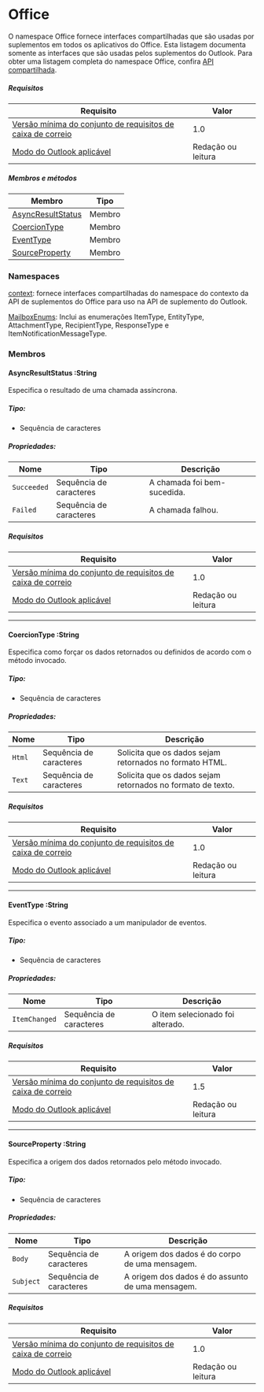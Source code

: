 # <a name="office"></a>Office

O namespace Office fornece interfaces compartilhadas que são usadas por suplementos em todos os aplicativos do Office. Esta listagem documenta somente as interfaces que são usadas pelos suplementos do Outlook. Para obter uma listagem completa do namespace Office, confira [API compartilhada](/javascript/api/office).

##### <a name="requirements"></a>Requisitos

|Requisito| Valor|
|---|---|
|[Versão mínima do conjunto de requisitos de caixa de correio](/office/dev/add-ins/reference/requirement-sets/outlook-api-requirement-sets)| 1.0|
|[Modo do Outlook aplicável](https://docs.microsoft.com/outlook/add-ins/#extension-points)| Redação ou leitura|

##### <a name="members-and-methods"></a>Membros e métodos

| Membro | Tipo |
|--------|------|
| [AsyncResultStatus](#asyncresultstatus-string) | Membro |
| [CoercionType](#coerciontype-string) | Membro |
| [EventType](#eventtype-string) | Membro |
| [SourceProperty](#sourceproperty-string) | Membro |

### <a name="namespaces"></a>Namespaces

[context](office.context.md): fornece interfaces compartilhadas do namespace do contexto da API de suplementos do Office para uso na API de suplemento do Outlook.

[MailboxEnums](/javascript/api/outlook/office.mailboxenums.attachmenttype): Inclui as enumerações ItemType, EntityType, AttachmentType, RecipientType, ResponseType e ItemNotificationMessageType.

### <a name="members"></a>Membros

####  <a name="asyncresultstatus-string"></a>AsyncResultStatus :String

Especifica o resultado de uma chamada assíncrona.

##### <a name="type"></a>Tipo:

*   Sequência de caracteres

##### <a name="properties"></a>Propriedades:

|Nome| Tipo| Descrição|
|---|---|---|
|`Succeeded`| Sequência de caracteres|A chamada foi bem-sucedida.|
|`Failed`| Sequência de caracteres|A chamada falhou.|

##### <a name="requirements"></a>Requisitos

|Requisito| Valor|
|---|---|
|[Versão mínima do conjunto de requisitos de caixa de correio](/office/dev/add-ins/reference/requirement-sets/outlook-api-requirement-sets)| 1.0|
|[Modo do Outlook aplicável](https://docs.microsoft.com/outlook/add-ins/#extension-points)| Redação ou leitura|

---

####  <a name="coerciontype-string"></a>CoercionType :String

Especifica como forçar os dados retornados ou definidos de acordo com o método invocado.

##### <a name="type"></a>Tipo:

*   Sequência de caracteres

##### <a name="properties"></a>Propriedades:

|Nome| Tipo| Descrição|
|---|---|---|
|`Html`| Sequência de caracteres|Solicita que os dados sejam retornados no formato HTML.|
|`Text`| Sequência de caracteres|Solicita que os dados sejam retornados no formato de texto.|

##### <a name="requirements"></a>Requisitos

|Requisito| Valor|
|---|---|
|[Versão mínima do conjunto de requisitos de caixa de correio](/office/dev/add-ins/reference/requirement-sets/outlook-api-requirement-sets)| 1.0|
|[Modo do Outlook aplicável](https://docs.microsoft.com/outlook/add-ins/#extension-points)| Redação ou leitura|

---

####  <a name="eventtype-string"></a>EventType :String

Especifica o evento associado a um manipulador de eventos.

##### <a name="type"></a>Tipo:

*   Sequência de caracteres

##### <a name="properties"></a>Propriedades:

| Nome | Tipo | Descrição |
|---|---|---|
|`ItemChanged`| Sequência de caracteres | O item selecionado foi alterado. |

##### <a name="requirements"></a>Requisitos

|Requisito| Valor|
|---|---|
|[Versão mínima do conjunto de requisitos de caixa de correio](/office/dev/add-ins/reference/requirement-sets/outlook-api-requirement-sets)| 1.5 |
|[Modo do Outlook aplicável](https://docs.microsoft.com/outlook/add-ins/#extension-points)| Redação ou leitura |

---

####  <a name="sourceproperty-string"></a>SourceProperty :String

Especifica a origem dos dados retornados pelo método invocado.

##### <a name="type"></a>Tipo:

*   Sequência de caracteres

##### <a name="properties"></a>Propriedades:

|Nome| Tipo| Descrição|
|---|---|---|
|`Body`| Sequência de caracteres|A origem dos dados é do corpo de uma mensagem.|
|`Subject`| Sequência de caracteres|A origem dos dados é do assunto de uma mensagem.|

##### <a name="requirements"></a>Requisitos

|Requisito| Valor|
|---|---|
|[Versão mínima do conjunto de requisitos de caixa de correio](/office/dev/add-ins/reference/requirement-sets/outlook-api-requirement-sets)| 1.0|
|[Modo do Outlook aplicável](https://docs.microsoft.com/outlook/add-ins/#extension-points)| Redação ou leitura|
